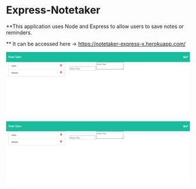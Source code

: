 # Express-Notetaker

**This application uses Node and Express to allow users to save notes or reminders.

** It can be accessed here -> https://notetaker-express-x.herokuapp.com/

![Front page](public\assets\css\images\addnote.png)

![Add note page](public\assets\css\images\addnote.png)
